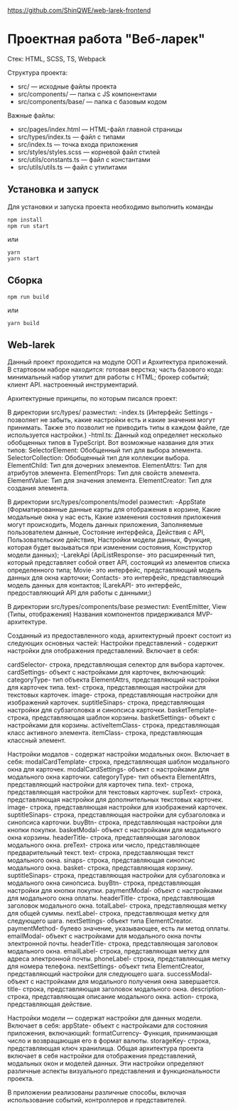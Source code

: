 https://github.com/ShinQWE/web-larek-frontend

# Проектная работа "Веб-ларек"

Стек: HTML, SCSS, TS, Webpack

Структура проекта:
- src/ — исходные файлы проекта
- src/components/ — папка с JS компонентами
- src/components/base/ — папка с базовым кодом

Важные файлы:
- src/pages/index.html — HTML-файл главной страницы
- src/types/index.ts — файл с типами
- src/index.ts — точка входа приложения
- src/styles/styles.scss — корневой файл стилей
- src/utils/constants.ts — файл с константами
- src/utils/utils.ts — файл с утилитами

## Установка и запуск
Для установки и запуска проекта необходимо выполнить команды

```
npm install
npm run start
```

или

```
yarn
yarn start
```
## Сборка

```
npm run build
```

или

```
yarn build
```

## Web-larek
Данный проект проходится на модуле ООП и Архитектура приложений. 
В стартовом наборе находится:
готовая верстка;
часть базового кода:
минимальный набор утилит для работы с HTML;
брокер событий;
клиент API.
настроенный инструментарий.

Архитектурные принципы, по которым писался проект: 

В директории src/types/ разместил:
-index.ts (Интерфейс Settings - позволяет не забыть, какие настройки есть и какие значения могут принимать.
Также это позволит не приводить типы в каждом файле, где используется настройки.)
-html.ts:
Данный код определяет несколько обобщенных типов в TypeScript. Вот возможные названия для этих типов:
SelectorElement<T>: Обобщенный тип для выбора элемента.
SelectorCollection<T>: Обобщенный тип для коллекции выбора.
ElementChild: Тип для дочерних элементов.
ElementAttrs: Тип для атрибутов элемента.
ElementProps<T>: Тип для свойств элемента.
ElementValue<T>: Тип для значения элемента.
ElementCreator<T>: Тип для создания элемента.

В директории src/types/components/model разместил:
-AppState (Форматированные данные карты для отображения в корзине,
Какие модальные окна у нас есть, 
Какие изменения состояния приложения могут происходить,
Модель данных приложения,
Заполняемые пользователем данные, 
Состояние интерфейса,
Действия с API,
Пользовательские действия,
Настройки модели данных,
Функция, которая будет вызываться при изменении состояния,
Конструктор модели данных);
-LarekApi (ApiListResponse<Type>- это расширенный тип, который представляет собой ответ API, состоящий из элементов списка определенного типа;
Movie- это интерфейс, представляющий модель данных для окна карточки;
Contacts- это интерфейс, представляющий модель данных для контактов;
ILarekAPI- это интерфейс, предоставляющий API для работы с данными;)

В директории src/types/components/base резместил:
EventEmitter, View (Типы, отображения)
Названия компонентов придерживался MVP-архитектуре. 

Созданный из предоставленного кода, архитектурный проект состоит из следующих основных частей:
Настройки представлений - содержит настройки для отображения представлений.
Включает в себя:

  cardSelector- строка, представляющая селектор для выбора карточек.
  cardSettings- объект с настройками для карточек, включающий:
  categoryType- тип объекта ElementAttrs, представляющий настройки для карточек типа.
  text- строка, представляющая настройки для текстовых карточек.
  image- строка, представляющая настройки для изображений карточек.
  suptitleSinaps- строка, представляющая настройки для субзаголовка и синопсиса карточки.
  basketTemplate- строка, представляющая шаблон корзины.
  basketSettings- объект с настройками для корзины.
  activeItemClass- строка, представляющая класс активного элемента.
  itemClass- строка, представляющая классный элемент.
  
Настройки модалов - содержат настройки модальных окон. Включает в себя:
  modalCardTemplate- строка, представляющая шаблон модального окна для карточек.
  modalCardSettings- объект с настройками для модального окна карточки.
  categoryType- тип объекта ElementAttrs, представляющий настройки для карточек типа.
  text- строка, представляющая настройки для текстовых карточек.
  supText- строка, представляющая настройки для дополнительных текстовых карточек.
  image- строка, представляющая настройки для изображений карточек.
  suptitleSinaps- строка, представляющая настройки для субзаголовка и синопсиса карточки.
  buyBtn- строка, представляющая настройки для кнопки покупки.
  basketModal- объект с настройками для модального окна корзины.
  headerTitle- строка, представляющая заголовок модального окна.
  preText- строка или число, представляющее предварительный текст.
  text- строка, представляющая текст модального окна.
  sinaps- строка, представляющая синопсис модального окна.
  basket- строка, представляющая корзину.
  suptitleSinaps- строка, представляющая настройки для субзаголовка и модального окна синопсиса.
  buyBtn- строка, представляющая настройки для кнопки покупки.
  paymentModal- объект с настройками для модального окна оплаты.
  headerTitle- строка, представляющая заголовок модального окна.
  totalLabel- строка, представляющая метку для общей суммы.
  nextLabel- строка, представляющая метку для следующего шага.
  nextSettings- объект типа ElementCreator.
  paymentMethod- булево значение, указывающее, есть ли метод оплаты.
  emailModal- объект с настройками для модального окна почты электронной почты.
  headerTitle- строка, представляющая заголовок модального окна.
  emailLabel- строка, представляющая метку для адреса электронной почты.
  phoneLabel- строка, представляющая метку для номера телефона.
  nextSettings- объект типа ElementCreator, представляющий настройки для следующего шага.
  successModal- объект с настройками для модального получения окна завершается.
  title- строка, представляющая заголовок модального окна.
  description- строка, представляющая описание модального окна.
  action- строка, представляющая действие.
  
Настройки модели — содержат настройки для данных модели. Включает в себя:
appState- объект с настройками для состояния приложения, включающий:
formatCurrency- Функция, принимающая число и возвращающая его в формат валюты.
storageKey- строка, представляющая ключ хранилища.
Общая архитектура проекта включает в себя настройки для отображения представлений, модальных окон и моделей данных. Эти настройки определяют различные аспекты визуального представления и функциональности проекта.

В приложении реализованы различные способы, включая использование событий, контроллеров и представителей.





